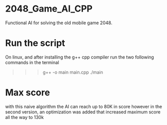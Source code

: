 # 2048_Game_AI_CPP
Functional AI for solving the old mobile game 2048. 

# Run the script
On linux, and after installing the g++ cpp compiler run the two following commands in the terminal

  >>> g++ -o main main.cpp
  >>> ./main

# Max score
with this naive algorithm the AI can reach up to 80K in score
however in the second version, an optimization was added that increased maximum score all the way to 130k
